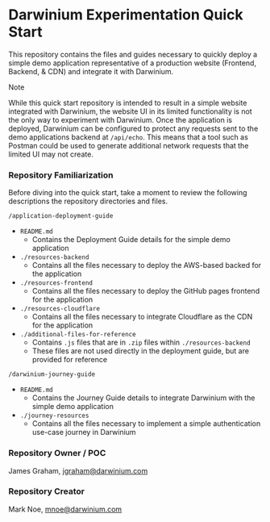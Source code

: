 # Darwinium Experimentation Quick Start

This repository contains the files and guides necessary to quickly deploy a simple demo application representative of a
production website (Frontend, Backend, & CDN) and integrate it with Darwinium.

> [!NOTE]
> While this quick start repository is intended to result in a simple website integrated with Darwinium, the website UI
> in its limited functionality is not the only way to experiment with Darwinium. Once the application is deployed, Darwinium
> can be configured to protect any requests sent to the demo applications backend at `/api/echo`. This means that a tool
> such as Postman could be used to generate additional network requests that the limited UI may not create.

### Repository Familiarization

Before diving into the quick start, take a moment to review the following descriptions the repository directories and files.

`/application-deployment-guide`
* `README.md`
  * Contains the Deployment Guide details for the simple demo application
* `./resources-backend`
  * Contains all the files necessary to deploy the AWS-based backed for the application
* `./resources-frontend`
  * Contains all the files necessary to deploy the GitHub pages frontend for the application
* `./resources-cloudflare`
  * Contains all the files necessary to integrate Cloudflare as the CDN for the application
* `./additional-files-for-reference`
  * Contains `.js` files that are in `.zip` files within `./resources-backend`
  * These files are not used directly in the deployment guide, but are provided for reference

`/darwinium-journey-guide`
* `README.md`
  * Contains the Journey Guide details to integrate Darwinium with the simple demo application
* `./journey-resources`
  * Contains all the files necessary to implement a simple authentication use-case journey in Darwinium

### Repository Owner / POC
James Graham, jgraham@darwinium.com

### Repository Creator
Mark Noe, mnoe@darwinium.com